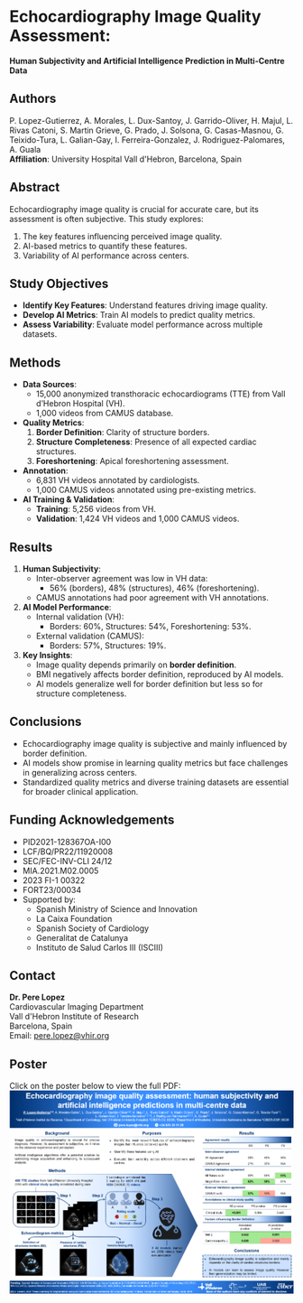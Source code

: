 # Echocardiography Image Quality Assessment:  
**Human Subjectivity and Artificial Intelligence Prediction in Multi-Centre Data**

## Authors
P. Lopez-Gutierrez, A. Morales, L. Dux-Santoy, J. Garrido-Oliver, H. Majul, L. Rivas Catoni, S. Martin Grieve, G. Prado, J. Solsona, G. Casas-Masnou, G. Teixido-Tura, L. Galian-Gay, I. Ferreira-Gonzalez, J. Rodriguez-Palomares, A. Guala  
**Affiliation**: University Hospital Vall d'Hebron, Barcelona, Spain

## Abstract
Echocardiography image quality is crucial for accurate care, but its assessment is often subjective. This study explores:
1. The key features influencing perceived image quality.
2. AI-based metrics to quantify these features.
3. Variability of AI performance across centers.

## Study Objectives
- **Identify Key Features**: Understand features driving image quality.
- **Develop AI Metrics**: Train AI models to predict quality metrics.
- **Assess Variability**: Evaluate model performance across multiple datasets.

## Methods
- **Data Sources**:  
  - 15,000 anonymized transthoracic echocardiograms (TTE) from Vall d’Hebron Hospital (VH).  
  - 1,000 videos from CAMUS database.
- **Quality Metrics**:  
  1. **Border Definition**: Clarity of structure borders.  
  2. **Structure Completeness**: Presence of all expected cardiac structures.  
  3. **Foreshortening**: Apical foreshortening assessment.
- **Annotation**:  
  - 6,831 VH videos annotated by cardiologists.  
  - 1,000 CAMUS videos annotated using pre-existing metrics.
- **AI Training & Validation**:  
  - **Training**: 5,256 videos from VH.  
  - **Validation**: 1,424 VH videos and 1,000 CAMUS videos.

## Results
1. **Human Subjectivity**:  
   - Inter-observer agreement was low in VH data:  
     - 56% (borders), 48% (structures), 46% (foreshortening).  
   - CAMUS annotations had poor agreement with VH annotations.
2. **AI Model Performance**:  
   - Internal validation (VH):  
     - Borders: 60%, Structures: 54%, Foreshortening: 53%.  
   - External validation (CAMUS):  
     - Borders: 57%, Structures: 19%.
3. **Key Insights**:  
   - Image quality depends primarily on **border definition**.  
   - BMI negatively affects border definition, reproduced by AI models.  
   - AI models generalize well for border definition but less so for structure completeness.

## Conclusions
- Echocardiography image quality is subjective and mainly influenced by border definition.  
- AI models show promise in learning quality metrics but face challenges in generalizing across centers.  
- Standardized quality metrics and diverse training datasets are essential for broader clinical application.

## Funding Acknowledgements
- PID2021-128367OA-I00  
- LCF/BQ/PR22/11920008  
- SEC/FEC-INV-CLI 24/12  
- MIA.2021.M02.0005  
- 2023 FI-1 00322  
- FORT23/00034  
- Supported by:  
  - Spanish Ministry of Science and Innovation  
  - La Caixa Foundation  
  - Spanish Society of Cardiology  
  - Generalitat de Catalunya  
  - Instituto de Salud Carlos III (ISCIII)  

## Contact
**Dr. Pere Lopez**  
Cardiovascular Imaging Department  
Vall d'Hebron Institute of Research  
Barcelona, Spain  
Email: pere.lopez@vhir.org

## Poster
Click on the poster below to view the full PDF:  
[![EuroEcho 2024 Poster](https://github.com/perolope/EchoQualEuroEcho24-LopezGutierrez/blob/main/euroechoposeter.png)](https://github.com/perolope/EchoQualEuroEcho24-LopezGutierrez/blob/main/poster_euroecho24.pdf)
